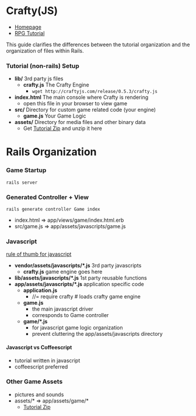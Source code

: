 Crafty(JS)
==========

* [Homepage](http://craftyjs.com/)
* [RPG Tutorial](http://buildnewgames.com/introduction-to-crafty/)

This guide clarifies the differences between the tutorial organization and the organization of files within Rails.

### Tutorial (non-rails) Setup

* **lib/** 3rd party js files
	* **crafty.js** The Crafty Engine 
		* ```wget http://craftyjs.com/release/0.5.3/crafty.js```
* **index.html** The main console where Crafty is rendering
	* open this file in your browser to view game
* **src/** Directory for custom game related code (your engine)
	* **game.js** Your Game Logic
* **assets/** Directory for media files and other binary data
	* Get [Tutorial Zip](http://buildnewgames.com/assets/article//introduction-to-crafty/crafty_bng_tut_assets.zip) and unzip it here


Rails Organization
==================

### Game Startup
```rails server```

### Generated Controller + View
```rails generate controller Game index```

* index.html => app/views/game/index.html.erb
* src/game.js => app/assets/javascripts/game.js

### Javascript
[rule of thumb for javascript](http://stackoverflow.com/questions/6287440/rails-3-good-rule-of-thumb-for-where-to-put-javascript)

* **vendor/assets/javascripts/*.js** 3rd party javascripts 
	* **crafty.js** game engine goes here
* **lib/assets/javascripts/*.js** 1st party reusable functions
* **app/assets/javascripts/*.js** application specific code
	* **application.js** 
		* //= require crafty # loads crafty game engine
	* **game.js**
		* the main javascript driver
		* corresponds to Game controller
	* **game/*.js**
		* for javascript game logic organization
		* prevent cluttering the app/assets/javascripts directory

#### Javascript vs Coffeescript
* tutorial written in javascript
* coffeescript preferred 

### Other Game Assets
* pictures and sounds
* assets/* => app/assets/game/*
	* [Tutorial Zip](http://buildnewgames.com/assets/article//introduction-to-crafty/crafty_bng_tut_assets.zip)
